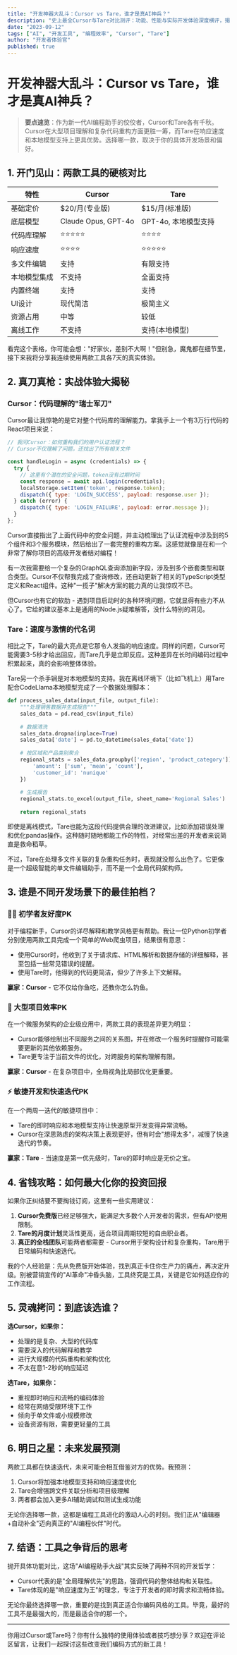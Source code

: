 ```yaml
---
title: "开发神器大乱斗：Cursor vs Tare，谁才是真AI神兵？"
description: "史上最全Cursor与Tare对比测评：功能、性能与实际开发体验深度横评，揭秘哪款AI编程助手更值得你掏腰包"
date: "2023-09-12"
tags: ["AI", "开发工具", "编程效率", "Cursor", "Tare"]
author: "开发者体验官"
published: true
---
```


# 开发神器大乱斗：Cursor vs Tare，谁才是真AI神兵？

> **要点速览**：作为新一代AI编程助手的佼佼者，Cursor和Tare各有千秋。Cursor在大型项目理解和复杂代码重构方面更胜一筹，而Tare在响应速度和本地模型支持上更具优势。选择哪一款，取决于你的具体开发场景和偏好。

## 1. 开门见山：两款工具的硬核对比

| 特性 | Cursor | Tare |
|------|--------|------|
| 基础定价 | $20/月(专业版) | $15/月(标准版) |
| 底层模型 | Claude Opus, GPT-4o | GPT-4o, 本地模型支持 |
| 代码库理解 | ⭐⭐⭐⭐⭐ | ⭐⭐⭐⭐ |
| 响应速度 | ⭐⭐⭐⭐ | ⭐⭐⭐⭐⭐ |
| 多文件编辑 | 支持 | 有限支持 |
| 本地模型集成 | 不支持 | 全面支持 |
| 内置终端 | 支持 | 支持 |
| UI设计 | 现代简洁 | 极简主义 |
| 资源占用 | 中等 | 较低 |
| 离线工作 | 不支持 | 支持(本地模型) |

看完这个表格，你可能会想："好家伙，差别不大啊！"但别急，魔鬼都在细节里，接下来我将分享我连续使用两款工具各7天的真实体验。

## 2. 真刀真枪：实战体验大揭秘

### Cursor：代码理解的"瑞士军刀"

Cursor最让我惊艳的是它对整个代码库的理解能力。拿我手上一个有3万行代码的React项目来说：

```javascript
// 我问Cursor：如何重构我们的用户认证流程？
// Cursor不仅理解了问题，还找出了所有相关文件

const handleLogin = async (credentials) => {
  try {
    // 这里有个潜在的安全问题，token没有过期时间
    const response = await api.login(credentials);
    localStorage.setItem('token', response.token);
    dispatch({ type: 'LOGIN_SUCCESS', payload: response.user });
  } catch (error) {
    dispatch({ type: 'LOGIN_FAILURE', payload: error.message });
  }
};
```

Cursor直接指出了上面代码中的安全问题，并主动梳理出了认证流程中涉及到的5个组件和3个服务模块，然后给出了一套完整的重构方案。这感觉就像是在和一个非常了解你项目的高级开发者结对编程！

有一次我需要给一个复杂的GraphQL查询添加新字段，涉及到多个嵌套类型和联合类型。Cursor不仅帮我完成了查询修改，还自动更新了相关的TypeScript类型定义和React组件。这种"一揽子"解决方案的能力真的让我惊叹不已。

但Cursor也有它的软肋 - 遇到项目启动时的各种环境问题，它就显得有些力不从心了。它给的建议基本上是通用的Node.js疑难解答，没什么特别的洞见。

### Tare：速度与激情的代名词

相比之下，Tare的最大亮点是它那令人发指的响应速度。同样的问题，Cursor可能需要3-5秒才给出回应，而Tare几乎是立即反应。这种差异在长时间编码过程中积累起来，真的会影响整体体验。

Tare另一个杀手锏是对本地模型的支持。我在离线环境下（比如飞机上）用Tare配合CodeLlama本地模型完成了一个数据处理脚本：

```python
def process_sales_data(input_file, output_file):
    """处理销售数据并生成报告"""
    sales_data = pd.read_csv(input_file)
    
    # 数据清洗
    sales_data.dropna(inplace=True)
    sales_data['date'] = pd.to_datetime(sales_data['date'])
    
    # 按区域和产品类别聚合
    regional_stats = sales_data.groupby(['region', 'product_category']).agg({
        'amount': ['sum', 'mean', 'count'],
        'customer_id': 'nunique'
    })
    
    # 生成报告
    regional_stats.to_excel(output_file, sheet_name='Regional Sales')
    
    return regional_stats
```

即使是离线模式，Tare也能为这段代码提供合理的改进建议，比如添加错误处理和优化pandas操作。这种随时随地都能工作的特性，对经常出差的开发者来说简直是救命稻草。

不过，Tare在处理多文件关联的复杂重构任务时，表现就没那么出色了。它更像是一个超级智能的单文件编辑助手，而不是一个全局代码架构师。

## 3. 谁是不同开发场景下的最佳拍档？

### 👨‍💻 初学者友好度PK

对于编程新手，Cursor的详尽解释和教学风格更有帮助。我让一位Python初学者分别使用两款工具完成一个简单的Web爬虫项目，结果很有意思：

- 使用Cursor时，他收到了关于请求库、HTML解析和数据存储的详细解释，甚至包括一些常见错误的提醒。
- 使用Tare时，他得到的代码更简洁，但少了许多上下文解释。

**赢家：Cursor** - 它不仅给你鱼吃，还教你怎么钓鱼。

### 🚀 大型项目效率PK

在一个微服务架构的企业级应用中，两款工具的表现差异更为明显：

- Cursor能够绘制出不同服务之间的关系图，并在修改一个服务时提醒你可能需要更新的其他依赖服务。
- Tare更专注于当前文件的优化，对跨服务的架构理解有限。

**赢家：Cursor** - 在复杂项目中，全局视角比局部优化更重要。

### ⚡ 敏捷开发和快速迭代PK

在一个两周一迭代的敏捷项目中：

- Tare的即时响应和本地模型支持让快速原型开发变得异常流畅。
- Cursor在深思熟虑的架构决策上表现更好，但有时会"想得太多"，减慢了快速迭代的节奏。

**赢家：Tare** - 当速度是第一优先级时，Tare的即时响应是无价之宝。

## 4. 省钱攻略：如何最大化你的投资回报

如果你正纠结要不要掏钱订阅，这里有一些实用建议：

1. **Cursor免费版**已经足够强大，能满足大多数个人开发者的需求，但有API使用限制。
2. **Tare的月度计划**灵活性更高，适合项目周期较短的自由职业者。
3. **真正的全栈团队**可能两者都需要 - Cursor用于架构设计和复杂重构，Tare用于日常编码和快速迭代。

我的个人经验是：先从免费版开始体验，找到真正卡住你生产力的痛点，再决定升级。别被营销宣传的"AI革命"冲昏头脑，工具终究是工具，关键是它如何适应你的工作流程。

## 5. 灵魂拷问：到底该选谁？

**选Cursor，如果你：**
- 处理的是复杂、大型的代码库
- 需要深入的代码解释和教学
- 进行大规模的代码重构和架构优化
- 不太在意1-2秒的响应延迟

**选Tare，如果你：**
- 重视即时响应和流畅的编码体验
- 经常在网络受限环境下工作
- 倾向于单文件或小规模修改
- 设备资源有限，需要更轻量的工具

## 6. 明日之星：未来发展预测

两款工具都在快速迭代，未来可能会相互借鉴对方的优势。我预测：

1. Cursor将加强本地模型支持和响应速度优化
2. Tare会增强跨文件关联分析和项目级理解
3. 两者都会加入更多AI辅助调试和测试生成功能

无论你选择哪一款，这都是编程工具进化的激动人心的时刻。我们正从"编辑器+自动补全"迈向真正的"AI编程伙伴"时代。

## 7. 结语：工具之争背后的思考

抛开具体功能对比，这场"AI编程助手大战"其实反映了两种不同的开发哲学：

- Cursor代表的是"全局理解优先"的思路，强调代码的整体结构和关联性。
- Tare体现的是"响应速度为王"的理念，专注于开发者的即时需求和流畅体验。

无论你最终选择哪一款，重要的是找到真正适合你编码风格的工具。毕竟，最好的工具不是最强大的，而是最适合你的那一个。

---

你用过Cursor或Tare吗？你有什么独特的使用体验或者技巧想分享？欢迎在评论区留言，让我们一起探讨这些改变我们编码方式的新工具！ 